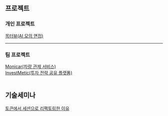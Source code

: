 ## 프로젝트<br/>
### 개인 프로젝트
[목터뷰(AI 모의 면접)](https://mockterview.site/)

---
### 팀 프로젝트
[Monicar(차량 관제 서비스)](https://monicar.kr/)<br/>
[InvestMetic(투자 전략 공유 플랫폼)](https://www.investmetic.co.kr/)
<br/><br/>
## 기술세미나<br/>
[토큰에서 세션으로 리팩토링한 이유](https://github.com/kbyunghoon/kbyunghoon/blob/master/%E1%84%80%E1%85%B5%E1%84%89%E1%85%AE%E1%86%AF%E1%84%89%E1%85%A6%E1%84%86%E1%85%B5%E1%84%82%E1%85%A1(%E1%84%90%E1%85%A9%E1%84%8F%E1%85%B3%E1%86%AB%E1%84%80%E1%85%AA%20%E1%84%89%E1%85%A6%E1%84%89%E1%85%A7%E1%86%AB).pdf)
